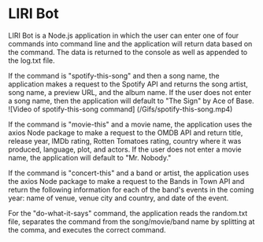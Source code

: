 # LIRI Bot
LIRI Bot is a Node.js application in which the user can enter one of four commands into command line and the application will return data based on the command. The data is returned to the console as well as appended to the log.txt file.

If the command is "spotify-this-song" and then a song name, the application makes a request to the Spotify API and returns the song artist, song name, a preview URL, and the album name. If the user does not enter a song name, then the application will default to "The Sign" by Ace of Base.
![Video of spotify-this-song command]
(/Gifs/spotify-this-song.mp4)

If the command is "movie-this" and a movie name, the application uses the axios Node package to make a request to the OMDB API and return title, release year, IMDb rating, Rotten Tomatoes rating, country where it was produced, language, plot, and actors. If the user does not enter a movie name, the application will default to "Mr. Nobody."

If the command is "concert-this" and a band or artist, the application uses the axios Node package to make a request to the Bands in Town API and return the following information for each of the band's events in the coming year: name of venue, venue city and country, and date of the event.

For the "do-what-it-says" command, the application reads the random.txt file, separates the command from the song/movie/band name by splitting at the comma, and executes the correct command.